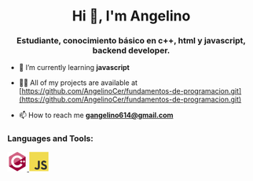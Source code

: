 <h1 align="center">Hi 👋, I'm Angelino</h1>
<h3 align="center">Estudiante, conocimiento básico en c++, html y javascript, backend developer.</h3>

- 🌱 I’m currently learning **javascript**

- 👨‍💻 All of my projects are available at [https://github.com/AngelinoCer/fundamentos-de-programacion.git](https://github.com/AngelinoCer/fundamentos-de-programacion.git)

- 📫 How to reach me **gangelino614@gmail.com**


<p align="left">
</p>

<h3 align="left">Languages and Tools:</h3>
<p align="left"> <a href="https://www.w3schools.com/cpp/" target="_blank" rel="noreferrer"> <img src="https://raw.githubusercontent.com/devicons/devicon/master/icons/cplusplus/cplusplus-original.svg" alt="cplusplus" width="40" height="40"/> </a> <a href="https://developer.mozilla.org/en-US/docs/Web/JavaScript" target="_blank" rel="noreferrer"> <img src="https://raw.githubusercontent.com/devicons/devicon/master/icons/javascript/javascript-original.svg" alt="javascript" width="40" height="40"/> </a> </p>
